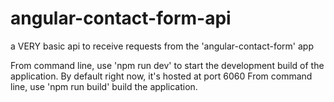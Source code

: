 # angular-contact-form-api
a VERY basic api to receive requests from the 'angular-contact-form' app

From command line, use 'npm run dev' to start the development build of the application.
By default right now, it's hosted at port 6060
From command line, use 'npm run build' build the application.